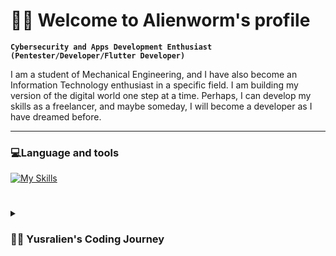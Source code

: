 # 🧑‍💻 Welcome to Alienworm's profile 

**`Cybersecurity and Apps Development Enthusiast (Pentester/Developer/Flutter Developer)`**

I am a student of Mechanical Engineering, and I have also become an Information Technology enthusiast in a specific field. I am building my version of the digital world one step at a time. Perhaps, I can develop my skills as a freelancer, and maybe someday, I will become a developer as I have dreamed before.

---

### 💻Language and tools

[![My Skills](https://skillicons.dev/icons?i=dart,py,css,linux,vim,visualstudio,swift,c)](https://skillicons.dev)

#

<details>
 <summary><h3>👨‍💻 Yusralien's Coding Journey</h3></summary>
Sabaq xde result lagi,,next time k. Inshallah 🤲🏽
